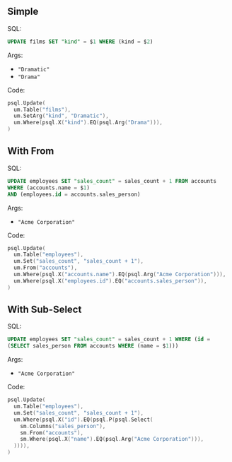 ## Simple

SQL:

```sql
UPDATE films SET "kind" = $1 WHERE (kind = $2)
```

Args:

* `"Dramatic"`
* `"Drama"`

Code:

```go
psql.Update(
  um.Table("films"),
  um.SetArg("kind", "Dramatic"),
  um.Where(psql.X("kind").EQ(psql.Arg("Drama"))),
)
```

## With From

SQL:

```sql
UPDATE employees SET "sales_count" = sales_count + 1 FROM accounts
WHERE (accounts.name = $1)
AND (employees.id = accounts.sales_person)
```

Args:

* `"Acme Corporation"`

Code:

```go
psql.Update(
  um.Table("employees"),
  um.Set("sales_count", "sales_count + 1"),
  um.From("accounts"),
  um.Where(psql.X("accounts.name").EQ(psql.Arg("Acme Corporation"))),
  um.Where(psql.X("employees.id").EQ("accounts.sales_person")),
)
```

## With Sub-Select

SQL:

```sql
UPDATE employees SET "sales_count" = sales_count + 1 WHERE (id =
(SELECT sales_person FROM accounts WHERE (name = $1)))
```

Args:

* `"Acme Corporation"`

Code:

```go
psql.Update(
  um.Table("employees"),
  um.Set("sales_count", "sales_count + 1"),
  um.Where(psql.X("id").EQ(psql.P(psql.Select(
    sm.Columns("sales_person"),
    sm.From("accounts"),
    sm.Where(psql.X("name").EQ(psql.Arg("Acme Corporation"))),
  )))),
)
```
